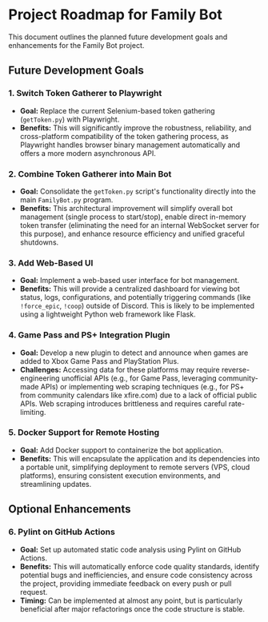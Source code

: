 # Project Roadmap for Family Bot

This document outlines the planned future development goals and enhancements for the Family Bot project.

## Future Development Goals

### 1. Switch Token Gatherer to Playwright

* **Goal:** Replace the current Selenium-based token gathering (`getToken.py`) with Playwright.
* **Benefits:** This will significantly improve the robustness, reliability, and cross-platform compatibility of the token gathering process, as Playwright handles browser binary management automatically and offers a more modern asynchronous API.

### 2. Combine Token Gatherer into Main Bot

* **Goal:** Consolidate the `getToken.py` script's functionality directly into the main `FamilyBot.py` program.
* **Benefits:** This architectural improvement will simplify overall bot management (single process to start/stop), enable direct in-memory token transfer (eliminating the need for an internal WebSocket server for this purpose), and enhance resource efficiency and unified graceful shutdowns.

### 3. Add Web-Based UI

* **Goal:** Implement a web-based user interface for bot management.
* **Benefits:** This will provide a centralized dashboard for viewing bot status, logs, configurations, and potentially triggering commands (like `!force_epic`, `!coop`) outside of Discord. This is likely to be implemented using a lightweight Python web framework like Flask.

### 4. Game Pass and PS+ Integration Plugin

* **Goal:** Develop a new plugin to detect and announce when games are added to Xbox Game Pass and PlayStation Plus.
* **Challenges:** Accessing data for these platforms may require reverse-engineering unofficial APIs (e.g., for Game Pass, leveraging community-made APIs) or implementing web scraping techniques (e.g., for PS+ from community calendars like xfire.com) due to a lack of official public APIs. Web scraping introduces brittleness and requires careful rate-limiting.

### 5. Docker Support for Remote Hosting

* **Goal:** Add Docker support to containerize the bot application.
* **Benefits:** This will encapsulate the application and its dependencies into a portable unit, simplifying deployment to remote servers (VPS, cloud platforms), ensuring consistent execution environments, and streamlining updates.

## Optional Enhancements

### 6. Pylint on GitHub Actions

* **Goal:** Set up automated static code analysis using Pylint on GitHub Actions.
* **Benefits:** This will automatically enforce code quality standards, identify potential bugs and inefficiencies, and ensure code consistency across the project, providing immediate feedback on every push or pull request.
* **Timing:** Can be implemented at almost any point, but is particularly beneficial after major refactorings once the code structure is stable.
